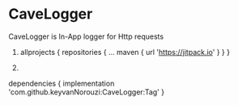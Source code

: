# CaveLogger
CaveLogger is In-App logger for Http requests

1.
	allprojects {
		repositories {
			...
			maven { url 'https://jitpack.io' }
		}
	}
  
2.
  
dependencies {
	        implementation 'com.github.keyvanNorouzi:CaveLogger:Tag'
	}
